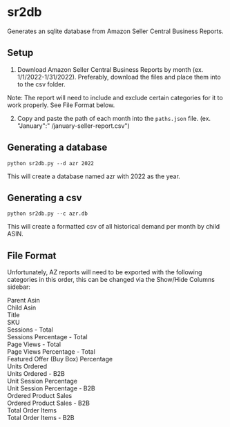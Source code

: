 # sr2db
Generates an sqlite database from Amazon Seller Central Business Reports.

## Setup
1. Download Amazon Seller Central Business Reports by month (ex. 1/1/2022-1/31/2022). Preferably, download the files and place them into to the csv folder. 

Note: The report will need to include and exclude certain categories for it to work properly. See File Format below.

2. Copy and paste the path of each month into the ```paths.json``` file. (ex. "January":" /january-seller-report.csv")

## Generating a database
```python sr2db.py --d azr 2022```

This will create a database named azr with 2022 as the year.

## Generating a csv
```python sr2db.py --c azr.db```

This will create a formatted csv of all historical demand per month by child ASIN.

## File Format
Unfortunately, AZ reports will need to be exported with the following categories in this order, this can be changed via the Show/Hide Columns sidebar:

Parent Asin  
Child Asin  
Title  
SKU  
Sessions - Total  
Sessions Percentage - Total  
Page Views - Total  
Page Views Percentage - Total  
Featured Offer (Buy  Box) Percentage  
Units Ordered  
Units Ordered - B2B  
Unit Session Percentage  
Unit Session Percentage - B2B  
Ordered Product Sales  
Ordered Product Sales - B2B  
Total Order Items  
Total Order Items - B2B  
